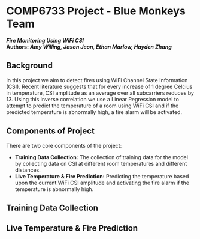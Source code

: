 # COMP6733 Project - Blue Monkeys Team
<strong><em> Fire Monitoring Using WiFi CSI </em></strong> <br>
<strong>Authors: <em>Amy Willing, Jason Jeon, Ethan Marlow, Hayden Zhang</em></strong><br>

## Background
In this project we aim to detect fires using WiFi Channel State Information (CSI). Recent literature suggests that for every increase of 1 degree Celcius in temperature, CSI amplitude as an average over all subcarriers reduces by 13. Using this inverse correlation we use a Linear Regression model to attempt to predict the temperature of a room using WiFi CSI and if the predicted temperature is abnormally high, a fire alarm will be activated.

## Components of Project
There are two core components of the project:
- **Training Data Collection:** The collection of training data for the model by collecting data on CSI at different room temperatures and different distances.
- **Live Temperature & Fire Prediction:** Predicting the temperature based upon the current WiFi CSI amplitude and activating the fire alarm if the temperature is abnormally high.

## Training Data Collection

## Live Temperature & Fire Prediction
